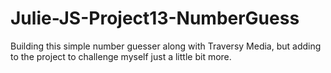 # Julie-JS-Project13-NumberGuess

Building this simple number guesser along with Traversy Media, but adding to the project to challenge myself just a little bit more.
